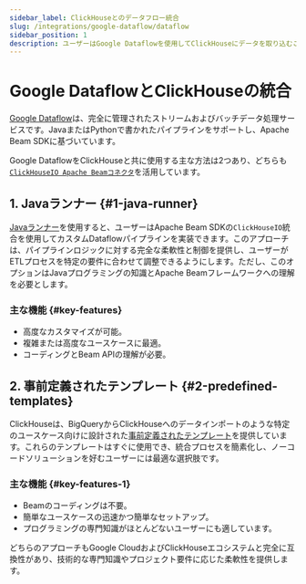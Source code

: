 ```yaml
---
sidebar_label: ClickHouseとのデータフロー統合
slug: /integrations/google-dataflow/dataflow
sidebar_position: 1
description: ユーザーはGoogle Dataflowを使用してClickHouseにデータを取り込むことができます
---
```


# Google DataflowとClickHouseの統合

[Google Dataflow](https://cloud.google.com/dataflow)は、完全に管理されたストリームおよびバッチデータ処理サービスです。JavaまたはPythonで書かれたパイプラインをサポートし、Apache Beam SDKに基づいています。

Google DataflowをClickHouseと共に使用する主な方法は2つあり、どちらも[`ClickHouseIO Apache Beamコネクタ`](../../apache-beam)を活用しています。

## 1. Javaランナー {#1-java-runner}
[Javaランナー](./java-runner)を使用すると、ユーザーはApache Beam SDKの`ClickHouseIO`統合を使用してカスタムDataflowパイプラインを実装できます。このアプローチは、パイプラインロジックに対する完全な柔軟性と制御を提供し、ユーザーがETLプロセスを特定の要件に合わせて調整できるようにします。ただし、このオプションはJavaプログラミングの知識とApache Beamフレームワークへの理解を必要とします。

### 主な機能 {#key-features}
- 高度なカスタマイズが可能。
- 複雑または高度なユースケースに最適。
- コーディングとBeam APIの理解が必要。

## 2. 事前定義されたテンプレート {#2-predefined-templates}
ClickHouseは、BigQueryからClickHouseへのデータインポートのような特定のユースケース向けに設計された[事前定義されたテンプレート](./templates)を提供しています。これらのテンプレートはすぐに使用でき、統合プロセスを簡素化し、ノーコードソリューションを好むユーザーには最適な選択肢です。

### 主な機能 {#key-features-1}
- Beamのコーディングは不要。
- 簡単なユースケースの迅速かつ簡単なセットアップ。
- プログラミングの専門知識がほとんどないユーザーにも適しています。

どちらのアプローチもGoogle CloudおよびClickHouseエコシステムと完全に互換性があり、技術的な専門知識やプロジェクト要件に応じた柔軟性を提供します。
